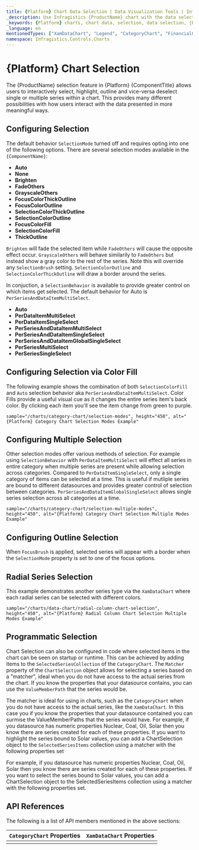 ```yaml
---
title: {Platform} Chart Data Selection | Data Visualization Tools | Infragistics
_description: Use Infragistics {ProductName} chart with the data selection!
_keywords: {Platform} charts, chart data, selection, data selection, {ProductName}, Infragistics
_language: en
mentionedTypes: ["XamDataChart", "Legend", "CategoryChart", "FinancialChart", "XamDataLegend", "DataToolTipLayer"]
namespace: Infragistics.Controls.Charts
---
```


# {Platform} Chart Selection

The {ProductName} selection feature in {Platform} {ComponentTitle} allows users to interactively select, highlight, outline and vice-versa deselect single or multiple series within a chart. This provides many different possibilities with how users interact with the data presented in more meaningful ways.

## Configuring Selection

The default behavior `SelectionMode` turned off and requires opting into one of the following options. There are several selection modes available in the `{ComponentName}`:

- **Auto** 
- **None**
- **Brighten**
- **FadeOthers**
- **GrayscaleOthers**
- **FocusColorThickOutline**
- **FocusColorOutline**
- **SelectionColorThickOutline**
- **SelectionColorOutline**
- **FocusColorFill**
- **SelectionColorFill**
- **ThickOutline**

`Brighten` will fade the selected item while `FadeOthers` will cause the opposite effect occur.
`GrayscaleOthers` will behave similarily to `FadeOthers` but instead show a gray color to the rest of the series. Note this will override any `SelectionBrush` setting.
`SelectionColorOutline` and `SelectionColorThickOutline` will draw a border around the series.

In conjuction, a `SelectionBehavior` is available to provide greater control on which items get selected. The default behavior for Auto is `PerSeriesAndDataItemMultiSelect`.

- **Auto** 
- **PerDataItemMultiSelect**
- **PerDataItemSingleSelect**
- **PerSeriesAndDataItemMultiSelect**
- **PerSeriesAndDataItemSingleSelect**
- **PerSeriesAndDataItemGlobalSingleSelect**
- **PerSeriesMultiSelect**
- **PerSeriesSingleSelect**

## Configuring Selection via Color Fill

The following example shows the combination of both `SelectionColorFill` and `Auto` selection behavior aka `PerSeriesAndDataItemMultiSelect`. Color Fills provide a useful visual cue as it changes the entire series item's back color. By clicking each item you'll see the item change from green to purple. 


`sample="/charts/category-chart/selection-modes", height="450", alt="{Platform} Category Chart Selection Modes Example"`

## Configuring Multiple Selection

Other selection modes offer various methods of selection. For example using `SelectionBehavior` with `PerDataItemMultiSelect` will effect all series in entire category when multiple series are present while allowing selection across categories. Compared to `PerDataItemSingleSelect`, only a single category of items can be selected at a time. This is useful if mutliple series are bound to different datasources and provides greater control of selection between categories.
`PerSeriesAndDataItemGlobalSingleSelect` allows single series selection across all categories at a time.

`sample="/charts/category-chart/selection-multiple-modes", height="450", alt="{Platform} Category Chart Selection Multiple Modes Example"`

## Configuring Outline Selection

When `FocusBrush` is applied, selected series will appear with a border when the `SelectionMode` property is set to one of the focus options.

## Radial Series Selection

This example demonstrates another series type via the `XamDataChart` where each radial series can be selected with different colors.

`sample="/charts/data-chart/radial-column-chart-selection", height="450", alt="{Platform} Radial Column Chart Selection Multiple Modes Example"`

## Programmatic Selection
Chart Selection can also be configured in code where selected items in the chart can be seen on startup or runtime. This can be achieved by adding items to the `SelectedSeriesCollection` of the `CategoryChart`. The `Matcher` property of the `ChartSelection` object allows for selecting a series based on a "matcher", ideal when you do not have access to the actual series from the chart. If you know the properties that your datasource contains, you can use the `ValueMemberPath` that the series would be. 

The matcher is ideal for using in charts, such as the `CategoryChart` when you do not have access to the actual series, like the `XamDataChart`. In this case you if you know the properties that your datasource contained you can surmise the ValueMemberPaths that the series would have. For example, if you datasource has numeric properties Nuclear, Coal, Oil, Solar then you know there are series created for each of these properties. If you want to highlight the series bound to Solar values, you can add a ChartSelection object to the `SelectedSeriesItems` collection using a matcher with the following properties set
   
For example, if you datasource has numeric properties Nuclear, Coal, Oil, Solar then you know there are series created for each of these properties. If you want to select the series bound to Solar values, you can add a ChartSelection object to the SelectedSeriesItems collection using a matcher with the following properties set.
    

## API References

The following is a list of API members mentioned in the above sections:

| `CategoryChart` Properties                    | `XamDataChart` Properties | 
| ----------------------------------------------|---------------------------|
|                                               |                           |
